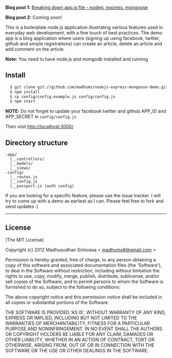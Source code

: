 **Blog post 1:** [Breaking down app.js file - nodejs, express, mongoose](http://madhums.me/2012/07/19/breaking-down-app-js-file-nodejs-express-mongoose/)

**Blog post 2:** Coming soon!

This is a boilerplate node.js application illustrating various features used in everyday
web development, with a fine touch of best practices. The demo app is a blog application
where users (signing up using facebook, twitter, github and simple registrations) can create
an article, delete an article and add comment on the article.

**Note:** You need to have node.js and mongodb installed and running

## Install
```sh
  $ git clone git://github.com/madhums/nodejs-express-mongoose-demo.git
  $ npm install
  $ cp config/config.example.js config/config.js
  $ npm start
```

**NOTE:** Do not forget to update your facebook twitter and github APP_ID and APP_SECRET in `config/config.js`

Then visit [http://localhost:3000/](http://localhost:3000/)

## Directory structure
```
-app/
  |__controllers/
  |__models/
  |__views/
-config/
  |__routes.js
  |__config.js
  |__passport.js (auth config)
```

If you are looking for a specific feature, please use the issue tracker. I will try to come
up with a demo as earliest as I can. Please feel free to fork and send updates :)

---

## License
(The MIT License)

Copyright (c) 2012 Madhusudhan Srinivasa < [madhums8@gmail.com](mailto:madhums8@gmail.com) >

Permission is hereby granted, free of charge, to any person obtaining a copy of this software and associated documentation files (the 'Software'), to deal in the Software without restriction, including without limitation the rights to use, copy, modify, merge, publish, distribute, sublicense, and/or sell copies of the Software, and to permit persons to whom the Software is furnished to do so, subject to the following conditions:

The above copyright notice and this permission notice shall be included in all copies or substantial portions of the Software.

THE SOFTWARE IS PROVIDED 'AS IS', WITHOUT WARRANTY OF ANY KIND, EXPRESS OR IMPLIED, INCLUDING BUT NOT LIMITED TO THE WARRANTIES OF MERCHANTABILITY, FITNESS FOR A PARTICULAR PURPOSE AND NONINFRINGEMENT. IN NO EVENT SHALL THE AUTHORS OR COPYRIGHT HOLDERS BE LIABLE FOR ANY CLAIM, DAMAGES OR OTHER LIABILITY, WHETHER IN AN ACTION OF CONTRACT, TORT OR OTHERWISE, ARISING FROM, OUT OF OR IN CONNECTION WITH THE SOFTWARE OR THE USE OR OTHER DEALINGS IN THE SOFTWARE.
